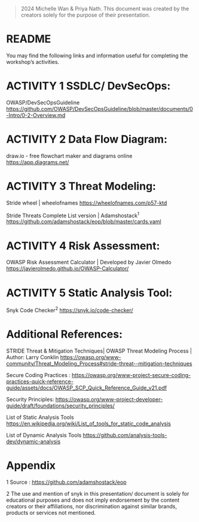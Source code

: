 >2024 Michelle Wan & Priya Nath. This document was created by the creators solely for the purpose of their presentation.

# README

You may find the following links and information useful for completing the workshop’s activities. 

# ACTIVITY 1 SSDLC/ DevSecOps:

OWASP/DevSecOpsGuideline
https://github.com/OWASP/DevSecOpsGuideline/blob/master/documents/0-Intro/0-2-Overview.md

# ACTIVITY 2 Data Flow Diagram: 

draw.io - free flowchart maker and diagrams online
https://app.diagrams.net/

# ACTIVITY 3 Threat Modeling: 

Stride wheel | wheelofnames
https://wheelofnames.com/p57-ktd

Stride Threats Complete List version |  Adamshostack<sup>1</sup>
https://github.com/adamshostack/eop/blob/master/cards.yaml

# ACTIVITY 4 Risk Assessment: 

OWASP Risk Assessment Calculator  | Developed by Javier Olmedo
https://javierolmedo.github.io/OWASP-Calculator/

# ACTIVITY 5 Static Analysis Tool: 

Snyk Code Checker<sup>2</sup> 
https://snyk.io/code-checker/

# Additional References: 

STRIDE Threat & Mitigation Techniques| OWASP Threat Modeling Process | Author: Larry Conklin
https://owasp.org/www-community/Threat_Modeling_Process#stride-threat--mitigation-techniques

Secure Coding Practices : https://owasp.org/www-project-secure-coding-practices-quick-reference-guide/assets/docs/OWASP_SCP_Quick_Reference_Guide_v21.pdf

Security Principles: https://owasp.org/www-project-developer-guide/draft/foundations/security_principles/

List of Static Analysis Tools https://en.wikipedia.org/wiki/List_of_tools_for_static_code_analysis

List of Dynamic Analysis Tools
https://github.com/analysis-tools-dev/dynamic-analysis

# Appendix
1 Source : https://github.com/adamshostack/eop

2 The use and mention of snyk in this presentation/ document is solely for educational purposes and does not imply endorsement by the content creators or their affiliations, nor discrimination against similar brands, products or services not mentioned.
